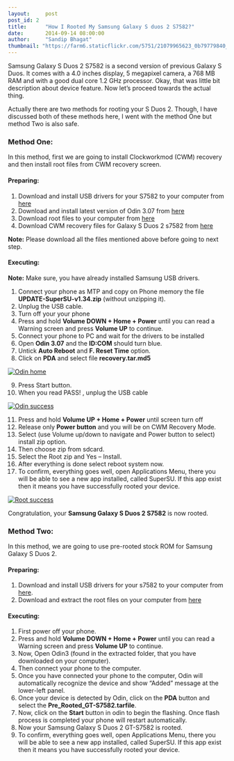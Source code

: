 ```yaml
---
layout:     post
post_id: 2
title:      "How I Rooted My Samsung Galaxy S duos 2 S7582?"
date:       2014-09-14 08:00:00
author:     "Sandip Bhagat"
thumbnail: "https://farm6.staticflickr.com/5751/21079965623_0b79779840_o_d.jpg"
---
```


Samsung Galaxy S Duos 2 S7582 is a second version of previous Galaxy S Duos. It comes with a 4.0 inches display, 5 megapixel camera, a 768 MB RAM and with a good dual core 1.2 GHz processor. Okay, that was little bit description about device feature. Now let’s proceed towards the actual thing.

Actually there are two methods for rooting your S Duos 2. Though, I have discussed both of these methods here, I went with the method One but method Two is also safe.

### Method One:
In this method, first we are going to install Clockworkmod (CWM) recovery and then install root files from CWM recovery screen.

#### Preparing:
1. Download and install USB drivers for your S7582 to your computer from [here](http://www.mediafire.com/download/uw3z23dqz3y7kgn/Samsung-Usb-Driver-v1.5.45.0.exe)
2. Download and install latest version of Odin 3.07 from [here](https://db.tt/6TeW9pN7)
3. Download root files to your computer from [here](https://db.tt/WfuSB205)
4. Download CWM recovery files for Galaxy S Duos 2 s7582 from [here](https://db.tt/4d8X5Teb)

**Note:** Please download all the files mentioned above before going to next step.

#### Executing:
**Note:** Make sure, you have already installed Samsung USB drivers.

1. Connect your phone as MTP and copy on Phone memory the file **UPDATE-SuperSU-v1.34.zip** (without unzipping it).
2. Unplug the USB cable.
3. Turn off your your phone
4. Press and hold **Volume DOWN + Home + Power** until you can read a Warning screen and press **Volume UP** to continue.
5. Connect your phone to PC and wait for the drivers to be installed
6. Open **Odin 3.07** and the **ID:COM** should turn blue.
7. Untick **Auto Reboot** and **F. Reset Time** option.
8. Click on **PDA** and select file **recovery.tar.md5**

[![Odin home](https://farm6.staticflickr.com/5751/21079965623_0b79779840_o_d.jpg)](https://farm6.staticflickr.com/5751/21079965623_0b79779840_o_d.jpg)

9. Press Start button.
10. When you read PASS! , unplug the USB cable

[![Odin success](https://farm1.staticflickr.com/569/21078254934_48ae354b8e_o_d.jpg)](https://farm1.staticflickr.com/569/21078254934_48ae354b8e_o_d.jpg)

11. Press and hold **Volume UP + Home + Power** until screen turn off
12. Release only **Power button** and you will be on CWM Recovery Mode.
13. Select (use Volume up/down to navigate and Power button to select) install zip option.
14. Then choose zip from sdcard.
15. Select the Root zip and Yes – Install.
16. After everything is done select reboot system now.
17. To confirm, everything goes well, open Applications Menu, there you will be able to see a new app installed, called SuperSU. If this app exist then it means you have successfully rooted your device.

[![Root success](https://farm6.staticflickr.com/5646/21674896486_3fb083f7ba_z_d.jpg)](https://farm6.staticflickr.com/5646/21674896486_3fb083f7ba_z_d.jpg)

Congratulation, your **Samsung Galaxy S Duos 2 S7582** is now rooted.

### Method Two:
In this method, we are going to use pre-rooted stock ROM for Samsung Galaxy S Duos 2.

#### Preparing:
1. Download and install USB drivers for your s7582 to your computer from [here](http://www.mediafire.com/download/uw3z23dqz3y7kgn/Samsung-Usb-Driver-v1.5.45.0.exe).
2. Download and extract the root files on your computer from [here](https://docs.google.com/uc?id=0B2qHJB638_-gcHIxUjI4X0RUM3c)


#### Executing:

1. First power off your phone.
2. Press and hold **Volume DOWN + Home + Power** until you can read a Warning screen and press **Volume UP** to continue.
3. Now, Open Odin3 (found in the extracted folder, that you have downloaded on your computer).
4. Then connect your phone to the computer.
5. Once you have connected your phone to the computer, Odin will automatically recognize the device and show “Added” message at the lower-left panel.
6. Once your device is detected by Odin, click on the **PDA** button and select the **Pre_Rooted_GT-S7582.tarfile**.
7. Now, click on the **Start** button in odin to begin the flashing. Once flash process is completed your phone will restart automatically.
8. Now your Samsung Galaxy S Duos 2 GT-S7582 is rooted.
9. To confirm, everything goes well, open Applications Menu, there you will be able to see a new app installed, called SuperSU. If this app exist then it means you have successfully rooted your device.